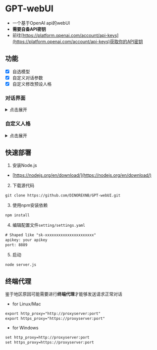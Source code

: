 # GPT-webUI

- 一个基于OpenAI api的webUI
- **需要自备API密钥**
- 前往[https://platform.openai.com/account/api-keys](https://platform.openai.com/account/api-keys)获取你的API密钥

## 功能
- [x] 自选模型
- [x] 自定义对话参数
- [x] 自定义修改预设人格

### 对话界面

<details>
    <summary>点击展开</summary>

<div align=center>
  <img src="./images/chat1.png" style="width:45%;display:inline-block">
  <img src="./images/chat2.png" style="width:45%;display:inline-block">
</div>

</details>

### 自定义人格

<details>
    <summary>点击展开</summary>

<div align=center>
  <img src="./images/prompts.png" style="width:50%">
</div>

</details>

## 快速部署

1. 安装Node.js

- [https://nodejs.org/en/download/](https://nodejs.org/en/download/)

2. 下载源代码

```
git clone https://github.com/DINOREXNB/GPT-webUI.git
```

3. 使用npm安装依赖

```
npm install
```

4. 编辑配置文件`setting/settings.yaml`

```
# Shaped like "sk-xxxxxxxxxxxxxxxxxxxxxx"
apikey: your apikey
port: 8889
```

5. 启动

```
node server.js
```

## 终端代理

鉴于地区原因可能需要进行**终端代理**才能够发送请求正常对话

- for Linux/Mac

```
export http_proxy="http://proxyserver:port"
export https_proxy="https://proxyserver:port"
```

- for Windows

```
set http_proxy=http://proxyserver:port
set https_proxy=https://proxyserver:port
```
